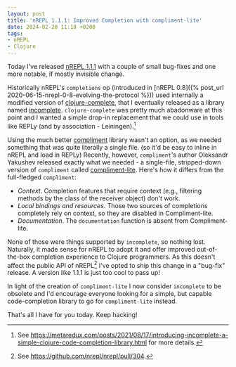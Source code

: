 ```yaml
---
layout: post
title: 'nREPL 1.1.1: Improved Completion with compliment-lite'
date: 2024-02-20 11:18 +0200
tags:
- nREPL
- Clojure
---
```


Today I've released [nREPL 1.1.1](https://github.com/nrepl/nrepl/releases/tag/v1.1.1) with a couple of small bug-fixes and one more notable, if mostly invisible change.

Historically nREPL's `completions` op (introduced in [nREPL 0.8]({% post_url
2020-06-15-nrepl-0-8-evolving-the-protocol %})) used internally a modified
version of [clojure-complete](https://github.com/ninjudd/clojure-complete), that
I eventually released as a library named
[incomplete](https://github.com/nrepl/incomplete). `clojure-complete` was pretty
much abadonware at this point and I wanted a simple drop-in replacement that we
could use in tools like REPLy (and by association - Leiningen).[^1]

Using the much better
[compliment](https://github.com/alexander-yakushev/compliment) library wasn't an
option, as we needed something that was quite literally a single file. (so it'd
be easy to inline in nREPL and load in REPLy) Recently, however, `compliment`'s
author Oleksandr Yakushev released exactly what we needed - a single-file,
stripped-down version of `compliment` called
[compliment-lite](https://github.com/alexander-yakushev/compliment/tree/master/lite). Here's how it differs from the full-fledged `compliment`:

- *Context*. Completion features that require context (e.g., filtering methods by the class of the receiver object) don't work.
- *Local bindings and resources*. Those two sources of completions completely rely on context, so they are disabled in Compliment-lite.
- *Documentation*. The `documentation` function is absent from Compliment-lite.

None of those were things supported by `incomplete`, so nothing lost.
Naturally, it made sense for nREPL to adopt it and offer improved out-of-the-box
completion experience to Clojure programmers. As this doesn't affect the public
API of nREPL[^2] I've opted to ship this change in a "bug-fix" release. A version like
1.1.1 is just too cool to pass up!

In light of the creation of `compliment-lite` I now consider `incomplete` to be
obsolete and I'd encourage everyone looking for a simple, but capable code-completion
library to go for `compliment-lite` instead.

That's all I have for you today. Keep hacking!

[^1]: See <https://metaredux.com/posts/2021/08/17/introducing-incomplete-a-simple-clojure-code-completion-library.html> for more details.
[^2]: See <https://github.com/nrepl/nrepl/pull/304>.
